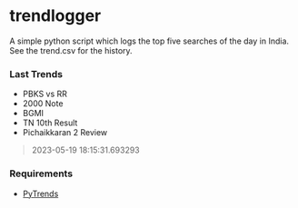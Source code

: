 # trendlogger
A simple python script which logs the top five searches of the day in India.<br>See the trend.csv for the history.<br>

<!-- Last Trends -->
### Last Trends
* PBKS vs RR
* 2000 Note
* BGMI
* TN 10th Result
* Pichaikkaran 2 Review
> 2023-05-19 18:15:31.693293

<!-- Requirements -->
### Requirements
* [PyTrends](https://github.com/dreyco676/pytrends)
